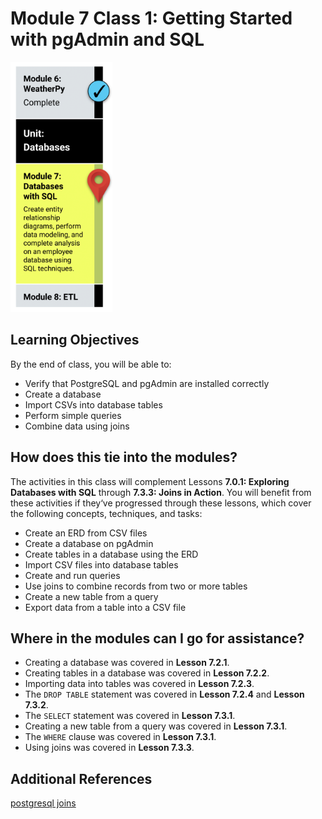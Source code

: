 # Module 7 Class 1: Getting Started with pgAdmin and SQL

<img src="./Images/Module_7_Roadmap.png" alt="Module 7 Roadmap" height="400"/>

## Learning Objectives

By the end of class, you will be able to:
 
* Verify that PostgreSQL and pgAdmin are installed correctly
* Create a database
* Import CSVs into database tables
* Perform simple queries
* Combine data using joins

## How does this tie into the modules?
The activities in this class will complement Lessons **7.0.1: Exploring Databases with SQL** through **7.3.3: Joins in Action**.  You will benefit from these activities if they‘ve progressed through these lessons, which cover the following concepts, techniques, and tasks:  

* Create an ERD from CSV files
* Create a database on pgAdmin
* Create tables in a database using the ERD
* Import CSV files into database tables
* Create and run queries
* Use joins to combine records from two or more tables
* Create a new table from a query
* Export data from a table into a CSV file


## Where in the modules can I go for assistance?

  * Creating a database was covered in **Lesson 7.2.1**.
  * Creating tables in a database was covered in **Lesson 7.2.2**.
  * Importing data into tables was covered in **Lesson 7.2.3**.
  * The `DROP TABLE` statement was covered in **Lesson 7.2.4** and **Lesson 7.3.2**.
  * The `SELECT` statement was covered in **Lesson 7.3.1**.
  * Creating a new table from a query was covered in **Lesson 7.3.1**.
  * The `WHERE` clause was covered in **Lesson 7.3.1**.
  * Using joins was covered in **Lesson 7.3.3**.

## Additional References
[postgresql joins](https://www.techonthenet.com/postgresql/joins.php)
